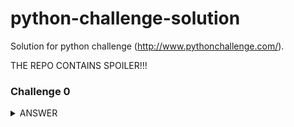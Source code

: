 # python-challenge-solution
Solution for python challenge (http://www.pythonchallenge.com/).

THE REPO CONTAINS SPOILER!!!


### Challenge 0
<details><summary>ANSWER</summary>
<p>
Substitute number in the url with the number below:
274877906944
</p>
</details>